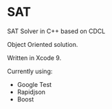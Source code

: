 # SAT
SAT Solver in C++ based on CDCL 

Object Oriented solution.

Written in Xcode 9.

Currently using:
- Google Test
- Rapidjson
- Boost




